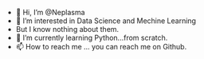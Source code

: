- 👋 Hi, I’m @Neplasma
- 👀 I’m interested in Data Science and Mechine Learning
- But I know nothing about them.
- 🌱 I’m currently learning Python...from scratch.
- 📫 How to reach me ... you can reach me on Github.

<!---
Neplasma/Neplasma is a ✨ special ✨ repository because its `README.md` (this file) appears on your GitHub profile.
You can click the Preview link to take a look at your changes.
--->
